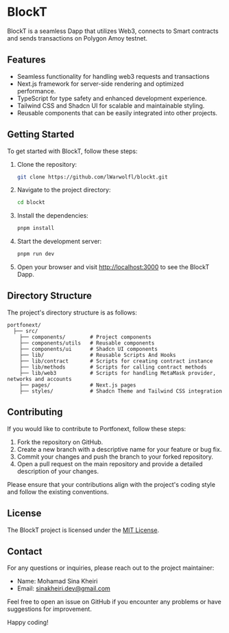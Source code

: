 # BlockT

BlockT is a seamless Dapp that utilizes Web3, connects to Smart contracts and sends transactions on Polygon Amoy testnet.

## Features

-  Seamless functionality for handling web3 requests and transactions
-  Next.js framework for server-side rendering and optimized performance.
-  TypeScript for type safety and enhanced development experience.
-  Tailwind CSS and Shadcn UI for scalable and maintainable styling.
-  Reusable components that can be easily integrated into other projects.

## Getting Started

To get started with BlockT, follow these steps:

1. Clone the repository:

   ```bash
   git clone https://github.com/lWarwolfl/blockt.git
   ```

2. Navigate to the project directory:

   ```bash
   cd blockt
   ```

3. Install the dependencies:

   ```bash
   pnpm install
   ```

4. Start the development server:

   ```bash
   pnpm run dev
   ```

5. Open your browser and visit [http://localhost:3000](http://localhost:3000) to see the BlockT Dapp.

## Directory Structure

The project's directory structure is as follows:

```
portfonext/
  ├── src/
    ├── components/        # Project components
    ├── components/utils   # Reusable components
    ├── components/ui      # Shadcn UI components
    ├── lib/               # Reusable Scripts And Hooks
    ├── lib/contract       # Scripts for creating contract instance
    ├── lib/methods        # Scripts for calling contract methods
    ├── lib/web3           # Scripts for handling MetaMask provider, networks and accounts
    ├── pages/             # Next.js pages
    ├── styles/            # Shadcn Theme and Tailwind CSS integration

```

## Contributing

If you would like to contribute to Portfonext, follow these steps:

1. Fork the repository on GitHub.
2. Create a new branch with a descriptive name for your feature or bug fix.
3. Commit your changes and push the branch to your forked repository.
4. Open a pull request on the main repository and provide a detailed description of your changes.

Please ensure that your contributions align with the project's coding style and follow the existing conventions.

## License

The BlockT project is licensed under the [MIT License](LICENSE).

## Contact

For any questions or inquiries, please reach out to the project maintainer:

-  Name: Mohamad Sina Kheiri
-  Email: sinakheiri.dev@gmail.com

Feel free to open an issue on GitHub if you encounter any problems or have suggestions for improvement.

Happy coding!

